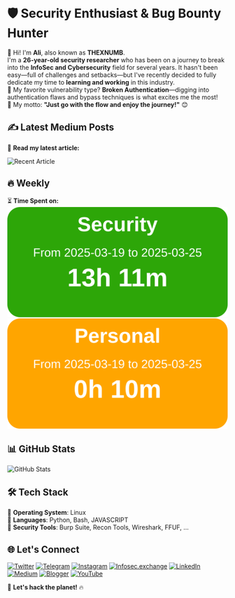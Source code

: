 # 🛡️ Security Enthusiast & Bug Bounty Hunter  
👋 Hi! I'm **Ali**, also known as **THEXNUMB**.  
I'm a **26-year-old security researcher** who has been on a journey to break into the **InfoSec and Cybersecurity** field for several years. It hasn't been easy—full of challenges and setbacks—but I've recently decided to fully dedicate my time to **learning and working** in this industry.  
🔎 My favorite vulnerability type? **Broken Authentication**—digging into authentication flaws and bypass techniques is what excites me the most!  
🚀 My motto: **"Just go with the flow and enjoy the journey!"** 😊  

## ✍️ Latest Medium Posts  
📖 **Read my latest article:**  
<!-- MEDIUM_POSTS_START -->
![Recent Article](https://github-readme-medium-recent-article.vercel.app/medium/@thexnumb/0)
<!-- MEDIUM_POSTS_END -->

## 🔥 Weekly 
⏳ **Time Spent on:**  
![Toggl Time](./toggl_weekly_Security_report.svg) ![Toggl Time](./toggl_weekly_Personal_report.svg)

## 📊 GitHub Stats  
![GitHub Stats](https://github-readme-stats.vercel.app/api?username=thexnumb&show_icons=true&theme=dark)  

## 🛠️ Tech Stack  
🔹 **Operating System**: Linux  
🔹 **Languages**: Python, Bash, JAVASCRIPT  
🔹 **Security Tools**: Burp Suite, Recon Tools, Wireshark, FFUF, ...  

## 🌐 Let's Connect  
[![Twitter](https://img.shields.io/badge/X-@thexsecurity-1DA1F2?style=flat&logo=twitter&logoColor=white)](https://x.com/thexsecurity) [![Telegram](https://img.shields.io/badge/Telegram-@thexsecurity-2CA5E0?style=flat&logo=telegram&logoColor=white)](https://t.me/thexsecurity) [![Instagram](https://img.shields.io/badge/Instagram-@thexnumb-E4405F?style=flat&logo=instagram&logoColor=white)](https://instagram.com/thexnumb) [![Infosec.exchange](https://img.shields.io/badge/Infosec.exchange-@thexnumb-E11BE9?style=flat&logo=mastodon&logoColor=white)](https://infosec.exchange/@thexnumb) [![LinkedIn](https://img.shields.io/badge/LinkedIn-Profile-blue?style=flat&logo=linkedin)](#) [![Medium](https://img.shields.io/badge/Medium-@thexnumb-black?style=flat&logo=medium)](https://medium.com/@thexnumb) [![Blogger](https://img.shields.io/badge/Blogger-TheXSecurity-FF5722?style=flat&logo=blogger&logoColor=white)](https://thexsecurity.blogspot.com/) [![YouTube](https://img.shields.io/badge/YouTube-@theXNumb-FF0000?style=flat&logo=youtube&logoColor=white)](https://www.youtube.com/@theXNumb/)

🚀 **Let's hack the planet!** 🔥
